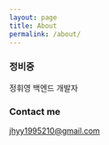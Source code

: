```yaml
---
layout: page
title: About
permalink: /about/
---
```


### 정비중
정휘영
백엔드 개발자

### Contact me

[jhyy1995210@gmail.com](mailto:jhyy1995210@gmail.com)